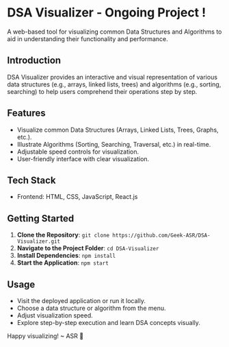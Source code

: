 # DSA Visualizer - Ongoing Project !

A web-based tool for visualizing common Data Structures and Algorithms to aid in understanding their functionality and performance.

## Introduction

DSA Visualizer provides an interactive and visual representation of various data structures (e.g., arrays, linked lists, trees) and algorithms (e.g., sorting, searching) to help users comprehend their operations step by step.

## Features

- Visualize common Data Structures (Arrays, Linked Lists, Trees, Graphs, etc.).
- Illustrate Algorithms (Sorting, Searching, Traversal, etc.) in real-time.
- Adjustable speed controls for visualization.
- User-friendly interface with clear visualization.

## Tech Stack

- Frontend: HTML, CSS, JavaScript, React.js

## Getting Started

1. **Clone the Repository**: `git clone https://github.com/Geek-ASR/DSA-Visualizer.git`
2. **Navigate to the Project Folder**: `cd DSA-Visualizer`
3. **Install Dependencies**: `npm install`
4. **Start the Application**: `npm start`

## Usage

- Visit the deployed application or run it locally.
- Choose a data structure or algorithm from the menu.
- Adjust visualization speed.
- Explore step-by-step execution and learn DSA concepts visually.

Happy visualizing! ~ ASR 🚀
